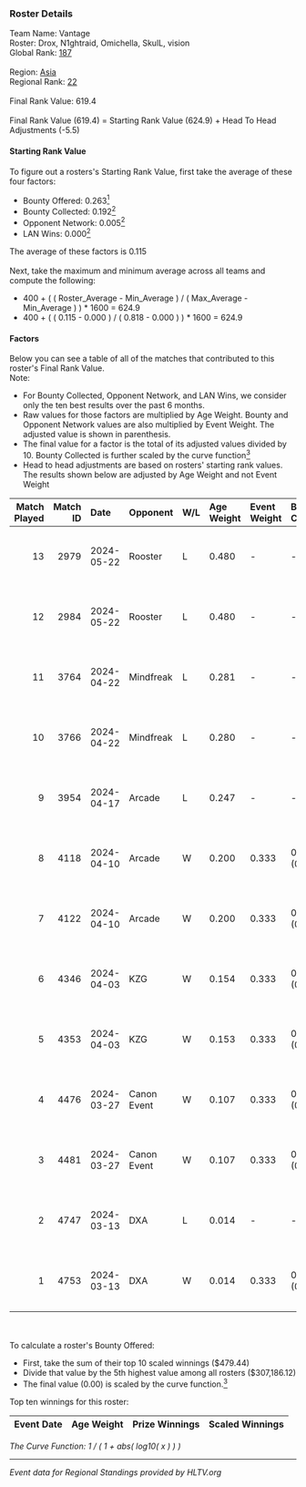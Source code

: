 ### Roster Details<br />
Team Name: Vantage<br />
Roster: Drox, N1ghtraid, Omichella, SkulL, vision <br />
Global Rank: [187](../../standings_global_2024_09_07.md)<br />
<br />
Region: [Asia]( ../../standings_asia_2024_09_07.md)<br />
Regional Rank: [22]( ../../standings_asia_2024_09_07.md)<br />
<br />
Final Rank Value:  619.4<br />
<br />
Final Rank Value (619.4) = Starting Rank Value (624.9) + Head To Head Adjustments (-5.5)<br />

#### Starting Rank Value<br />
To figure out a rosters's Starting Rank Value, first take the average of these four factors:<br />
- Bounty Offered: 0.263[<sup>1</sup>](#table2)
- Bounty Collected: 0.192[<sup>2</sup>](#table1)
- Opponent Network: 0.005[<sup>2</sup>](#table1)
- LAN Wins: 0.000[<sup>2</sup>](#table1)

The average of these factors is 0.115<br />
<br />
Next, take the maximum and minimum average across all teams and compute the following:<br />
- 400 + ( ( Roster_Average - Min_Average ) / ( Max_Average - Min_Average ) ) * 1600 = 624.9
- 400 + ( ( 0.115 - 0.000 ) / ( 0.818 - 0.000 ) ) * 1600 = 624.9


#### Factors<br />
Below you can see a table of all of the matches that contributed to this roster's Final Rank Value.<br />
Note:<br />

- For Bounty Collected, Opponent Network, and LAN Wins, we consider only the ten best results over the past 6 months.
- Raw values for those factors are multiplied by Age Weight. Bounty and Opponent Network values are also multiplied by Event Weight. The adjusted value is shown in parenthesis.
- The final value for a factor is the total of its adjusted values divided by 10. Bounty Collected is further scaled by the curve function[<sup>3</sup>](#curveFunction)
- Head to head adjustments are based on rosters' starting rank values. The results shown below are adjusted by Age Weight and not Event Weight
<span id="table1"></span><br />


| Match Played | Match ID | Date       | Opponent    | W/L | Age Weight | Event Weight | Bounty Collected | Opponent Network | LAN Wins  | H2H Adj. | Roster                                     |
| -: | -: | :- | :- | :- | :- | :- | :- | :- | :- | -: | :- |
|           13 |     2979 | 2024-05-22 | Rooster     | L   | 0.480      | -            | -                | -                | -         |    -4.86 | Drox, N1ghtraid, Omichella, SkulL, vision  |
|           12 |     2984 | 2024-05-22 | Rooster     | L   | 0.480      | -            | -                | -                | -         |    -5.04 | Drox, N1ghtraid, Omichella, SkulL, vision  |
|           11 |     3764 | 2024-04-22 | Mindfreak   | L   | 0.281      | -            | -                | -                | -         |    -3.81 | Drox, N1ghtraid, Omichella, SkulL, vision  |
|           10 |     3766 | 2024-04-22 | Mindfreak   | L   | 0.280      | -            | -                | -                | -         |    -3.90 | Drox, N1ghtraid, Omichella, SkulL, vision  |
|            9 |     3954 | 2024-04-17 | Arcade      | L   | 0.247      | -            | -                | -                | -         |    -3.15 | Drox, N1ghtraid, Omichella, SkulL, vision  |
|            8 |     4118 | 2024-04-10 | Arcade      | W   | 0.200      | 0.333        | 0.002 (0.000)    | 0.252 (0.017)    | 0 (0.000) |     3.81 | Drox, N1ghtraid, Omichella, SkulL, vision  |
|            7 |     4122 | 2024-04-10 | Arcade      | W   | 0.200      | 0.333        | 0.002 (0.000)    | 0.252 (0.017)    | 0 (0.000) |     3.87 | Drox, N1ghtraid, Omichella, SkulL, vision  |
|            6 |     4346 | 2024-04-03 | KZG         | W   | 0.154      | 0.333        | 0.003 (0.000)    | 0.157 (0.008)    | 0 (0.000) |     2.64 | Drox, N1ghtraid, Omichella, SkulL, vision  |
|            5 |     4353 | 2024-04-03 | KZG         | W   | 0.153      | 0.333        | 0.003 (0.000)    | 0.157 (0.008)    | 0 (0.000) |     2.66 | Drox, N1ghtraid, Omichella, SkulL, vision  |
|            4 |     4476 | 2024-03-27 | Canon Event | W   | 0.107      | 0.333        | 0.000 (0.000)    | 0.000 (0.000)    | 0 (0.000) |     1.14 | Drox, N1ghtraid, Omichella, SkulL, vision  |
|            3 |     4481 | 2024-03-27 | Canon Event | W   | 0.107      | 0.333        | 0.000 (0.000)    | 0.000 (0.000)    | 0 (0.000) |     1.15 | Drox, N1ghtraid, Omichella, SkulL, vision  |
|            2 |     4747 | 2024-03-13 | DXA         | L   | 0.014      | -            | -                | -                | -         |    -0.20 | Drox, N1ghtraid, Omichella, SkulL, vision  |
|            1 |     4753 | 2024-03-13 | DXA         | W   | 0.014      | 0.333        | 0.001 (0.000)    | 0.230 (0.001)    | 0 (0.000) |     0.23 | Drox, N1ghtraid, Omichella, SkulL, vision  |

<br />
<span id="table2"></span><br />
To calculate a roster's Bounty Offered:<br />

- First, take the sum of their top 10 scaled winnings ($479.44)
- Divide that value by the 5th highest value among all rosters ($307,186.12)
- The final value (0.00) is scaled by the curve function.[<sup>3</sup>](#curveFunction)

Top ten winnings for this roster:<br />

| Event Date | Age Weight | Prize Winnings | Scaled Winnings |
| :- | -: | :- | :- |


<span id="curveFunction"></span>_The Curve Function: 1 / ( 1 + abs( log10( x ) ) )_<br />

---
_Event data for Regional Standings provided by HLTV.org_<br />
